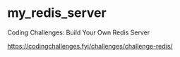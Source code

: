 # my_redis_server

Coding Challenges: Build Your Own Redis Server

https://codingchallenges.fyi/challenges/challenge-redis/
